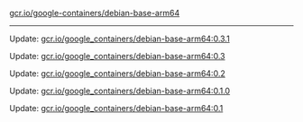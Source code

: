 [gcr.io/google-containers/debian-base-arm64](https://hub.docker.com/r/cruse/debian-base-arm64/tags/) 

----
Update: [gcr.io/google_containers/debian-base-arm64:0.3.1](https://hub.docker.com/r/cruse/debian-base-arm64/tags/)

Update: [gcr.io/google_containers/debian-base-arm64:0.3](https://hub.docker.com/r/cruse/debian-base-arm64/tags/)

Update: [gcr.io/google_containers/debian-base-arm64:0.2](https://hub.docker.com/r/cruse/debian-base-arm64/tags/)

Update: [gcr.io/google_containers/debian-base-arm64:0.1.0](https://hub.docker.com/r/cruse/debian-base-arm64/tags/)

Update: [gcr.io/google_containers/debian-base-arm64:0.1](https://hub.docker.com/r/cruse/debian-base-arm64/tags/)

